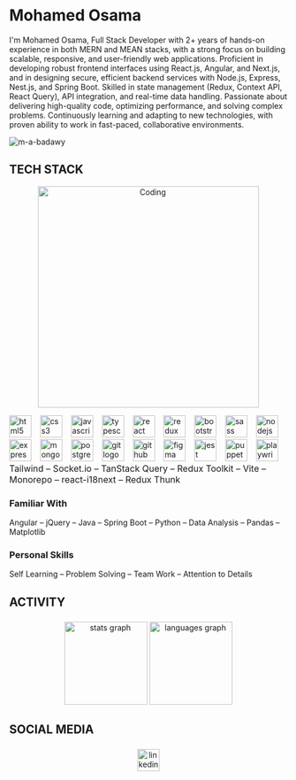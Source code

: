 <h1 align="left">Mohamed Osama</h1>

<p align="left">I'm Mohamed Osama, Full Stack Developer with 2+ years of hands-on experience in both MERN and MEAN stacks, with a strong focus on building scalable, responsive, and user-friendly web applications. Proficient in developing robust frontend interfaces using React.js, Angular, and Next.js, and in designing secure, efficient backend services with Node.js, Express, Nest.js, and Spring Boot. Skilled in state management (Redux, Context API, React Query), API integration, and real-time data handling. Passionate about delivering high-quality code, optimizing performance, and solving complex problems. Continuously learning and adapting to new technologies, with proven ability to work in fast-paced, collaborative environments.</p>

<p align="left"> 
  <img src="https://komarev.com/ghpvc/?username=m-a-badawy&label=Profile%20views&color=0e75b6&style=flat" alt="m-a-badawy" /> 
</p>


<h2 align="left">TECH STACK</h2>

<p align="center"> 
  <img src="https://i.pinimg.com/originals/90/70/32/9070324cdfc07c68d60eed0c39e77573.gif" alt="Coding" width="400">
</p>

<div align="left">
  <!-- Main Tech Stack -->
  <img src="https://cdn.jsdelivr.net/gh/devicons/devicon/icons/html5/html5-original.svg" height="40" alt="html5 logo"  />
  <img width="8" />
  <img src="https://cdn.jsdelivr.net/gh/devicons/devicon/icons/css3/css3-original.svg" height="40" alt="css3 logo"  />
  <img width="8" />
  <img src="https://cdn.jsdelivr.net/gh/devicons/devicon/icons/javascript/javascript-original.svg" height="40" alt="javascript logo"  />
  <img width="8" />
  <img src="https://cdn.jsdelivr.net/gh/devicons/devicon/icons/typescript/typescript-original.svg" height="40" alt="typescript logo"  />
  <img width="8" />
  <img src="https://cdn.jsdelivr.net/gh/devicons/devicon/icons/react/react-original.svg" height="40" alt="react logo"  />
  <img width="8" />
  <img src="https://cdn.jsdelivr.net/gh/devicons/devicon/icons/redux/redux-original.svg" height="40" alt="redux logo"  />
  <img width="8" />
  <img src="https://cdn.jsdelivr.net/gh/devicons/devicon/icons/bootstrap/bootstrap-original.svg" height="40" alt="bootstrap logo"  />
  <img width="8" />
  <img src="https://cdn.jsdelivr.net/gh/devicons/devicon/icons/sass/sass-original.svg" height="40" alt="sass logo"  />
  <img width="8" />
  <img src="https://cdn.jsdelivr.net/gh/devicons/devicon/icons/nodejs/nodejs-original.svg" height="40" alt="nodejs logo"  />
  <img width="8" />
  <img src="https://cdn.jsdelivr.net/gh/devicons/devicon/icons/express/express-original.svg" height="40" alt="express logo"  />
  <img width="8" />
  <img src="https://cdn.jsdelivr.net/gh/devicons/devicon/icons/mongodb/mongodb-original.svg" height="40" alt="mongodb logo"  />
  <img width="8" />
  <img src="https://cdn.jsdelivr.net/gh/devicons/devicon/icons/postgresql/postgresql-original.svg" height="40" alt="postgresql logo"  />
  <img width="8" />
  <img src="https://cdn.jsdelivr.net/gh/devicons/devicon/icons/git/git-original.svg" height="40" alt="git logo"  />
  <img width="8" />
  <img src="https://cdn.jsdelivr.net/gh/devicons/devicon/icons/github/github-original.svg" height="40" alt="github logo"  />
  <img width="8" />
  <img src="https://cdn.jsdelivr.net/gh/devicons/devicon/icons/figma/figma-original.svg" height="40" alt="figma logo"  />
  <img width="8" />
  <img src="https://cdn.jsdelivr.net/gh/devicons/devicon/icons/jest/jest-plain.svg" height="40" alt="jest logo"  />
  <img width="8" />
  <img src="https://cdn.jsdelivr.net/gh/devicons/devicon/icons/puppeteer/puppeteer-original.svg" height="40" alt="puppeteer logo"  />
  <img width="8" />
  <img src="https://cdn.jsdelivr.net/gh/devicons/devicon/icons/playwright/playwright-original.svg" height="40" alt="playwright logo"  />
  <img width="8" />
  <span style="font-size: 16px;">Tailwind – Socket.io – TanStack Query – Redux Toolkit – Vite – Monorepo – react-i18next – Redux Thunk</span>
</div>

<h3 align="left">Familiar With</h3>
<p align="left">Angular – jQuery – Java – Spring Boot – Python – Data Analysis – Pandas – Matplotlib</p>

<h3 align="left">Personal Skills</h3>
<p align="left">Self Learning – Problem Solving – Team Work – Attention to Details</p>

###

<h2 align="left">ACTIVITY</h2>

###

<div align="center">
  <img src="https://github-readme-stats.vercel.app/api?username=drsamiadel&hide_title=true&hide_rank=false&show_icons=true&include_all_commits=true&count_private=true&disable_animations=false&theme=dark&locale=en&hide_border=true&order=1" height="150" alt="stats graph"  />
  <img src="https://github-readme-stats.vercel.app/api/top-langs?username=drsamiadel&locale=en&hide_title=true&layout=compact&card_width=320&langs_count=5&theme=dark&hide_border=true&order=2" height="150" alt="languages graph"  />
</div>

###

<h2 align="left">SOCIAL MEDIA</h2>

###

<div align="center">
  <a href="https://www.linkedin.com/in/thisfekry/" target="_blank">
    <img src="https://img.shields.io/static/v1?message=LinkedIn&logo=linkedin&label=&color=0077B5&logoColor=white&labelColor=&style=for-the-badge" height="40" alt="linkedin logo"  />
  </a>
</div>

###
